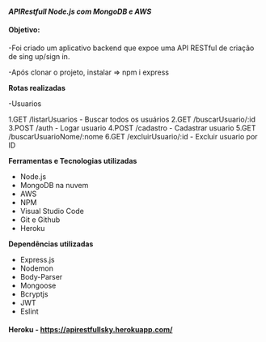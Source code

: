 #### **_APIRestfull Node.js com MongoDB e AWS_**

#### Objetivo:
  
-Foi criado um aplicativo backend que expoe uma API RESTful de criação de sing up/sign in.

-Após clonar o projeto, instalar => npm i express

**Rotas realizadas**

-Usuarios

1.GET /listarUsuarios - Buscar todos os usuários
2.GET /buscarUsuario/:id
3.POST /auth - Logar usuario
4.POST /cadastro - Cadastrar usuario
5.GET /buscarUsuarioNome/:nome
6.GET /excluirUsuario/:id - Excluir usuario por ID

**Ferramentas e Tecnologias utilizadas**


- Node.js
- MongoDB na nuvem
- AWS
- NPM
- Visual Studio Code
- Git e Github
- Heroku

**Dependências utilizadas**


- Express.js
- Nodemon
- Body-Parser
- Mongoose
- Bcryptjs
- JWT
- Eslint


#### Heroku - https://apirestfullsky.herokuapp.com/
